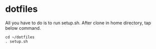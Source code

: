 # dotfiles

All you have to do is to run setup.sh.
After clone in home directory, tap below command.

```
cd ~/dotfiles
. setup.sh
```
